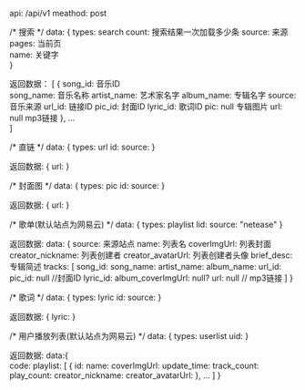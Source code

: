 api: /api/v1
meathod: post

/* 搜索 */
data: 
    {
        types: search
        count:   搜索结果一次加载多少条
        source:  来源
        pages:   当前页  
        name:    关键字   
    }

返回数据：
    [
        {
            song_id:             音乐ID        
            song_name:           音乐名称
            artist_name:         艺术家名字
            album_name:          专辑名字
            source:         音乐来源
            url_id:         链接ID
            pic_id:         封面ID
            lyric_id:       歌词ID
            pic:   null         专辑图片
            url:   null         mp3链接
        },
        ...   
    ] 


/* 直链 */
data:
    {
        types: url
        id:
        source:
    }

返回数据:
    {
        url: 
    }    


/* 封面图 */
data:
    {
        types: pic
        id:
        source:
    }

返回数据:
    {
        url: 
    }   


/* 歌单(默认站点为网易云) */
data:
    {
        types: playlist
        lid:
        source: "netease"
    }

返回数据:
data:    {
        source: 来源站点
        name: 列表名
        coverImgUrl:  列表封面
        creator_nickname: 列表创建者 
        creator_avatarUrl: 列表创建者头像
        brief_desc: 专辑简述
        tracks: [
            song_id:
            song_name:
            artist_name:
            album_name:
            url_id:
            pic_id: null  //封面ID
            lyric_id:
            album_coverImgUrl: null?
            url: null   // mp3链接
        ]
    }


/* 歌词 */
data:
    {
        types: lyric
        id:
        source:
    }

返回数据:
    {
        lyric: 
    }  


/* 用户播放列表(默认站点为网易云) */ 
data: 
    {
        types: userlist
        uid:
    }

返回数据:
data:{  
        code: 
        playlist: [
            {
                id:
                name:
                coverImgUrl:
                update_time:
                track_count:
                play_count:
                creator_nickname:
                creator_avatarUrl:
            },
            ...
        ]
    }    